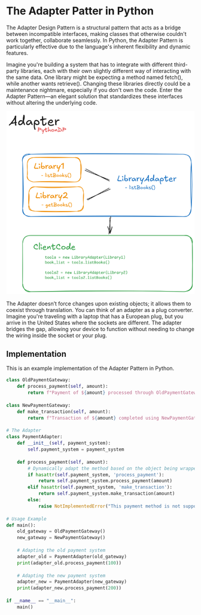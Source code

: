 # The Adapter Patter in Python

The Adapter Design Pattern is a structural pattern that acts as a bridge between incompatible interfaces, making classes that otherwise couldn't work together, collaborate seamlessly. In Python, the Adapter Pattern is particularly effective due to the language's inherent flexibility and dynamic features. 

Imagine you're building a system that has to integrate with different third-party libraries, each with their own slightly different way of interacting with the same data. One library might be expecting a method named fetch(), while another wants retrieve(). Changing these libraries directly could be a maintenance nightmare, especially if you don't own the code. Enter the Adapter Pattern—an elegant solution that standardizes these interfaces without altering the underlying code.

![Adapter Pattern Visual Representation](/Adapter/res/adapter_visualization.png)

The Adapter doesn’t force changes upon existing objects; it allows them to coexist through translation. You can think of an adapter as a plug converter. Imagine you're traveling with a laptop that has a European plug, but you arrive in the United States where the sockets are different. The adapter bridges the gap, allowing your device to function without needing to change the wiring inside the socket or your plug.

## Implementation

This is an example implementation of the Adapter Pattern in Python.

```python
class OldPaymentGateway:
    def process_payment(self, amount):
        return f"Payment of ${amount} processed through OldPaymentGateway."

class NewPaymentGateway:
    def make_transaction(self, amount):
        return f"Transaction of ${amount} completed using NewPaymentGateway."

# The Adapter
class PaymentAdapter:
    def __init__(self, payment_system):
        self.payment_system = payment_system

    def process_payment(self, amount):
        # Dynamically adapt the method based on the object being wrapped
        if hasattr(self.payment_system, 'process_payment'):
            return self.payment_system.process_payment(amount)
        elif hasattr(self.payment_system, 'make_transaction'):
            return self.payment_system.make_transaction(amount)
        else:
            raise NotImplementedError("This payment method is not supported by the adapter.")

# Usage Example
def main():
    old_gateway = OldPaymentGateway()
    new_gateway = NewPaymentGateway()

    # Adapting the old payment system
    adapter_old = PaymentAdapter(old_gateway)
    print(adapter_old.process_payment(100))

    # Adapting the new payment system
    adapter_new = PaymentAdapter(new_gateway)
    print(adapter_new.process_payment(200))

if __name__ == "__main__":
    main()
```

